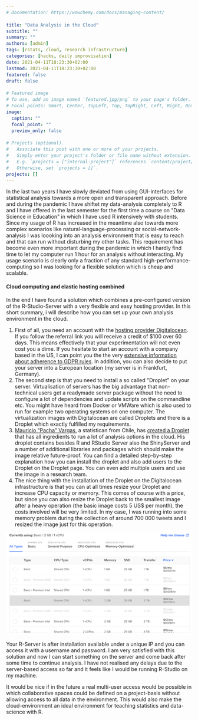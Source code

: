 ```yaml
---
# Documentation: https://wowchemy.com/docs/managing-content/

title: "Data Analysis in the Cloud"
subtitle: ""
summary: ""
authors: [admin]
tags: [rstats, cloud, research infrastructure]
categories: [hacks, daily improvisation]
date: 2021-04-11T18:23:30+02:00
lastmod: 2021-04-11T18:23:30+02:00
featured: false
draft: false

# Featured image
# To use, add an image named `featured.jpg/png` to your page's folder.
# Focal points: Smart, Center, TopLeft, Top, TopRight, Left, Right, BottomLeft, Bottom, BottomRight.
image:
  caption: ""
  focal_point: ""
  preview_only: false

# Projects (optional).
#   Associate this post with one or more of your projects.
#   Simply enter your project's folder or file name without extension.
#   E.g. `projects = ["internal-project"]` references `content/project/deep-learning/index.md`.
#   Otherwise, set `projects = []`.
projects: []
---
```


In the last two years I have slowly deviated from using GUI-interfaces for statistical analysis towards a more open and transparent approach. Before and during the pandemic I have shiftet my data-analysis completely to R and I have offered in the last semester for the first time a course on "Data Science in Education" in which I have used R intensively with students. Since my usage of R has increased in the meantime also towards more complex scenarios like natural-language-processing or social-network-analysis I was loooking into an analysis environment that is easy to reach and that can run without disturbing my other tasks. This requirement has become even more important during the pandemic in which I hardly find time to let my computer run 1 hour for an analysis without interacting. My usage scenario is clearly only a fraction of any standard high-performance-computing so I was looking for a flexible solution which is cheap and scalable.

#### Cloud computing and elastic hosting combined

In the end I have found a solution which combines a pre-configured version of the R-Studio-Server with a very flexible and easy hosting provider. In this short summary, i will describe how you can set up your own analysis environment in the cloud.

1. First of all, you need an account with the [hosting provider Digitalocean](https://m.do.co/c/163517ef0048). If you follow the referral link you will receive a credit of $100 over 60 days. This means effectively that your experimentation will not even cost you a dime. If you hesitate to start an account with a company based in the US, I can point you the the very [extensive information about adherence to GDPR rules](https://www.digitalocean.com/legal/gdpr/). In addition, you can also decide to put your server into a European location (my server is in Frankfurt, Germany).
2. The second step is that you need to install a so called "Droplet" on your server. Virtualisation of servers has the big advantage that non-technical users get a readymade server package without the need to configure a lot of dependencies and update scripts on the commandline etc. You might have heard from Docker or VMWare which is also used to run for example two operating systems on one computer. The virtualization images with Digitalocean are called Droplets and there is a Droplet which exactly fulfilled my requirements.
3. [Mauricio “Pacha” Vargas](https://pacha.dev), a statistican from Chile, has [created a Droplet](https://marketplace.digitalocean.com/apps/rstudio) that has all ingredients to run a lot of analysis options in the cloud. His droplet contains besides R and RStudio Server also the ShinyServer and a number of additional libraries and packages which should make the image relative future-proof. You can find a detailed step-by-step explanation how you can install the droplet and also add users to the Droplet on the Droplet page. You can even add multiple users and use the image in a research team.
4. The nice thing with the installation of the Droplet on the Digitalocean infrastructure is that you can at all times resize your Droplet and increase CPU capacity or memory. This comes of course with a price, but since you can also resize the Droplet back to the smallest image after a heavy operation (the basic image costs 5 US$ per month), the costs involved will be very limited. In my case, I was running into some memory problem during the collection of around 700 000 tweets and I resized the image just for this operation.

![resize-droplet](resize-droplet.png)

Your R-Server is after installation available under a unique IP and you can access it with a username and password. I am very satisfied with this solution and now I can start something on the server and come back after some time to continue analysis. I have not realised any delays due to the server-based access so far and it feels like I would be running R-Studio on my machine.

It would be nice if in the future a real multi-user access would be possible in which collaborative spaces could be defined on a project-basis without allowing access to all data in the environment. This would also make the cloud-environment an ideal environment for teaching statistics and data-science with R.